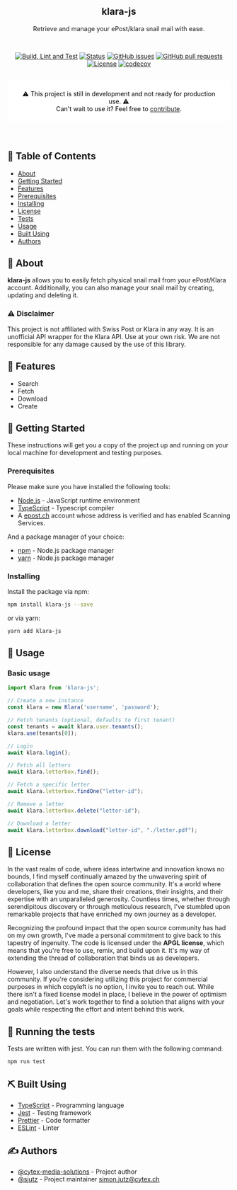 <h2 align="center">klara-js</h3>
<p align="center">
    Retrieve and manage your ePost/klara snail mail with ease.
</p>

<br/>

<div align="center">

[![Build, Lint and Test](https://github.com/cytex-media-solutions/klara-js/actions/workflows/build-and-test.yml/badge.svg)](https://github.com/cytex-media-solutions/klara-js/actions/workflows/build-and-test.yml)
[![Status](https://img.shields.io/badge/status-active-success.svg)]()
[![GitHub issues](https://img.shields.io/github/issues/cytex-media-solutions/klara-js)]()
[![GitHub pull requests](https://img.shields.io/github/issues-pr/cytex-media-solutions/klara-js)]()
[![License](https://img.shields.io/badge/license-MIT-blue.svg)](/LICENSE)
[![codecov](https://codecov.io/gh/cytex-ch/klara-js/graph/badge.svg?token=P7TXWCFFB5)](https://codecov.io/gh/cytex-ch/klara-js)

</div>

<br/>

<div align="center" style="margin-bottom: 20px; background-color: #FFF; border-radius: 5px; padding: 20px; color: #000;">
        ⚠️ This project is still in development and not ready for production use. ⚠️<br/>
        Can't wait to use it? Feel free to
        <a href="./CONTRIBUTE.md">contribute</a>.
</div>

<br/>

## 📝 Table of Contents

- [About](#about)
- [Getting Started](#getting_started)
- [Features](#features)
- [Prerequisites](#prerequisites)
- [Installing](#installing)
- [License](#license)
- [Tests](#tests)
- [Usage](#usage)
- [Built Using](#built_using)
- [Authors](#authors)

## 🧐 About

<a name="about"></a>

<strong>klara-js</strong> allows you to easily fetch physical snail mail from your ePost/Klara account. Additionally, you can also manage your snail mail by creating, updating and deleting it.

### ⚠️ Disclaimer

This project is not affiliated with Swiss Post or Klara in any way. It is an unofficial API wrapper for the Klara API. Use at your own risk. We are not responsible for any damage caused by the use of this library.

## 🏁 Features

<a name="features"></a>

- Search
- Fetch
- Download
- Create

## 🏁 Getting Started

<a name="getting_started"></a>

These instructions will get you a copy of the project up and running on your local machine for development and testing purposes.

### Prerequisites

<a name="prerequisites"></a>

Please make sure you have installed the following tools:

- [Node.js](https://nodejs.org/en/) - JavaScript runtime environment
- [TypeScript](https://www.typescriptlang.org/) - Typescript compiler
- A [epost.ch](https://www.epost.ch) account whose address is verified and has enabled Scanning Services.

And a package manager of your choice:

- [npm](https://www.npmjs.com/) - Node.js package manager
- [yarn](https://yarnpkg.com/) - Node.js package manager

### Installing

<a name="installing"></a>

Install the package via npm:

```bash
npm install klara-js --save
```

or via yarn:

```bash
yarn add klara-js
```

## 🎈 Usage

<a name="usage"></a>

### Basic usage

```typescript
import Klara from 'klara-js';

// Create a new instance
const klara = new Klara('username', 'password');

// Fetch tenants (optional, defaults to first tenant)
const tenants = await klara.user.tenants();
klara.use(tenants[0]);

// Login
await klara.login();

// Fetch all letters
await klara.letterbox.find();

// Fetch a specific letter
await klara.letterbox.findOne("letter-id");

// Remove a letter
await klara.letterbox.delete("letter-id");

// Download a letter
await klara.letterbox.download("letter-id", "./letter.pdf");

```

## 📜 License

<a name="license"></a>

In the vast realm of code, where ideas intertwine and innovation knows no bounds, I find myself continually amazed by the unwavering spirit of collaboration that defines the open source community. It's a world where developers, like you and me, share their creations, their insights, and their expertise with an unparalleled generosity. Countless times, whether through serendipitous discovery or through meticulous research, I've stumbled upon remarkable projects that have enriched my own journey as a developer.

Recognizing the profound impact that the open source community has had on my own growth, I've made a personal commitment to give back to this tapestry of ingenuity. The code is licensed under the <strong>APGL license</strong>, which means that you're free to use, remix, and build upon it. It's my way of extending the thread of collaboration that binds us as developers.

However, I also understand the diverse needs that drive us in this community. If you're considering utilizing this project for commercial purposes in which copyleft is no option, <string>I invite you to reach out</string>. While there isn't a fixed license model in place, I believe in the power of optimism and negotiation. Let's work together to find a solution that aligns with your goals while respecting the effort and intent behind this work.


## 🔧 Running the tests

<a name="tests"></a>

Tests are written with jest. You can run them with the following command:

```bash
npm run test
```

## ⛏️ Built Using

<a name="built_using"></a>

- [TypeScript](https://www.typescriptlang.org/) - Programming language
- [Jest](https://jestjs.io/) - Testing framework
- [Prettier](https://prettier.io/) - Code formatter
- [ESLint](https://eslint.org/) - Linter

## ✍️ Authors

<a name="authors"></a>

- [@cytex-media-solutions](https://github.com/cytex-media-solutions) - Project author
- [@sjutz](https://github.com/sjutz) - Project maintainer <simon.jutz@cytex.ch>
